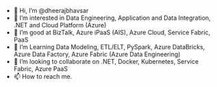 - 👋 Hi, I’m @dheerajbhavsar
- 👀 I’m interested in Data Engineering, Application and Data Integration, .NET and Cloud Platform (Azure)
- 🌱 I’m good at BizTalk, Azure iPaaS (AIS), Azure Cloud, Service Fabric, PaaS
- 🌱 I’m Learning Data Modeling, ETL/ELT, PySpark, Azure DataBricks, Azure Data Factory, Azure Fabric (Azure Data Engineering)
- 💞️ I’m looking to collaborate on .NET, Docker, Kubernetes, Service Fabric, Azure PaaS
- 📫 How to reach me.

<!---
dheerajbhavsar/dheerajbhavsar is a ✨ special ✨ repository because its `README.md` (this file) appears on your GitHub profile.
You can click the Preview link to take a look at your changes.
--->
